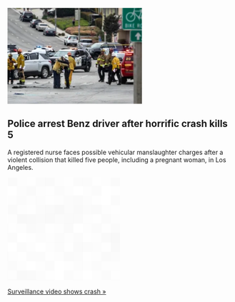 
![Police arrest Benz driver after horrific crash kills 5](./20220805235901.png)
## Police arrest Benz driver after horrific crash kills 5

A registered nurse faces possible vehicular manslaughter charges after a violent collision that killed five people, including a pregnant woman, in Los Angeles.

![pic](../square_bg.png)

[Surveillance video shows crash »](https://www.yahoo.com/news/video-shows-fiery-windsor-hills-221249559.html)
